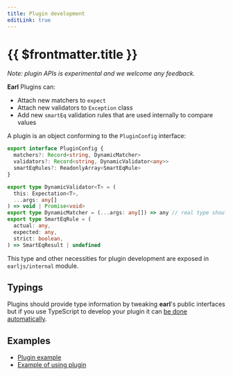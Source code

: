 ```yaml
---
title: Plugin development
editLink: true
---
```


# {{ $frontmatter.title }}

_Note: plugin APIs is experimental and we welcome any feedback._

**Earl** Plugins can:

- Attach new matchers to `expect`
- Attach new validators to `Exception` class
- Add new `smartEq` validation rules that are used internally to compare values

A plugin is an object conforming to the `PluginConfig` interface:

```typescript
export interface PluginConfig {
  matchers?: Record<string, DynamicMatcher>
  validators?: Record<string, DynamicValidator<any>>
  smartEqRules?: ReadonlyArray<SmartEqRule>
}

export type DynamicValidator<T> = (
  this: Expectation<T>,
  ...args: any[]
) => void | Promise<void>
export type DynamicMatcher = (...args: any[]) => any // real type should be Matcher but can be cast to anything for improved DX
export type SmartEqRule = (
  actual: any,
  expected: any,
  strict: boolean,
) => SmartEqResult | undefined
```

This type and other necessities for plugin development are exposed in
`earljs/internal` module.

## Typings

Plugins should provide type information by tweaking **earl**'s public interfaces
but if you use TypeScript to develop your plugin it can
[be done automatically](https://github.com/l2beat/earl/blob/master/packages/example-plugin/types.d.ts).

## Examples

- [Plugin example](https://github.com/l2beat/earl/blob/master/packages/example-plugin)
- [Example of using plugin](https://github.com/l2beat/earl/blob/master/packages/example/test)
